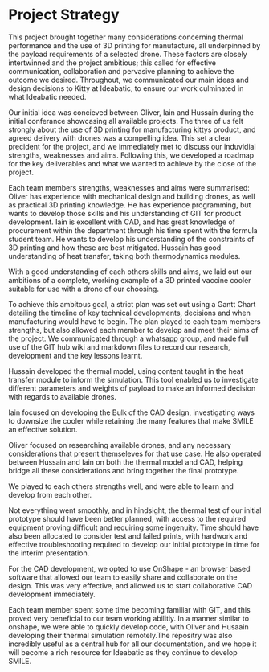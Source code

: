 # Project Strategy

This project brought together many considerations concerning thermal performance and the use of 3D printing for manufacture, all underpinned by the payload requirements of a selected drone. These factors are closely intertwinned and the project ambitious; this called for effective communication, collaboration and pervasive planning to achieve the outcome we desired. Throughout, we communicated our main ideas and design decisions to Kitty at Ideabatic, to ensure our work culminated in what Ideabatic needed.

Our initial idea was concieved between Oliver, Iain and Hussain during the initial conferance showcasing all available projects. The three of us felt strongly about the use of 3D printing for manufacturing kittys product, and agreed delivery with drones was a compelling idea. This set a clear precident for the project, and we immediately met to discuss our induvidial strengths, weaknesses and aims. Following this, we developed a roadmap for the key deliverables and what we wanted to achieve by the close of the project.

Each team members strengths, weaknesses and aims were summarised:
Oliver has experience with mechanical design and building drones, as well as practical 3D printing knowledge. He has experience programming, but wants to develop those skills and his understanding of GIT for product development. 
Iain is excellent with CAD, and has great knowledge of procurement within the department through his time spent with the formula student team. He wants to develop his understanding of the constraints of 3D printing and how these are best mitigated.
Hussain has good understanding of heat transfer, taking both thermodynamics modules. 

With a good understanding of each others skills and aims, we laid out our ambitions of a complete, working example of a 3D printed vaccine cooler suitable for use with a drone of our choosing. 

To achieve this ambitous goal, a strict plan was set out using a Gantt Chart detailing the timeline of key technical developments, decisions and when manufacturing would have to begin. The plan played to each team members strengths, but also allowed each member to develop and meet their aims of the project. We communicated through a whatsapp group, and made full use of the GIT hub wiki and markdown files to record our research, development and the key lessons learnt. 

Hussain developed the thermal model, using content taught in the heat transfer module to inform the simulation. This tool enabled us to investigate different parameters and weights of payload to make an informed decision with regards to available drones. 

Iain focused on developing the Bulk of the CAD design, investigating ways to downsize the cooler while retaining the many features that make SMILE an effective solution. 

Oliver focused on researching available drones, and any necessary considerations that present themseleves for that use case. He also operated between Hussain and Iain on both the thermal model and CAD, helping bridge all these considerations and bring together the final prototype.

We played to each others strengths well, and were able to learn and develop from each other.

Not everything went smoothly, and in hindsight, the thermal test of our initial prototype should have been better planned, with access to the required equipment proving difficult and requiring some ingenuity. Time should have also been allocated to consider test and failed prints, with hardwork and effective troubleshooting required to develop our initial prototype in time for the interim presentation.  

For the CAD development, we opted to use OnShape - an browser based software that allowed our team to easily share and collaborate on the design. This was very effective, and allowed us to start collaborative CAD development immediately. 

Each team member spent some time becoming familiar with GIT, and this proved very beneficial to our team working abilitiy. In a manner similar to onshape, we were able to quickly develop code, with Oliver and Husaain developing their thermal simulation remotely.The repositry was also incredibly useful as a central hub for all our documentation, and we hope it will become a rich resource for Ideabatic as they continue to develop SMILE.


